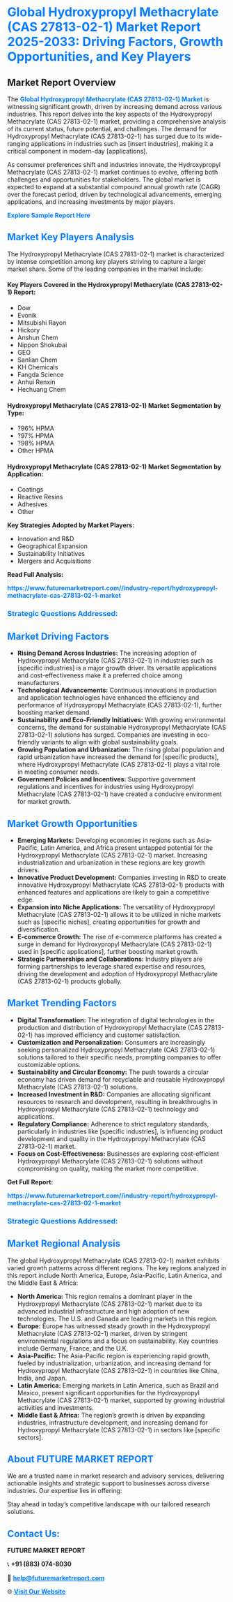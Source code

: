 <h1 style="color: #007BFF;">Global Hydroxypropyl Methacrylate (CAS 27813-02-1) Market Report 2025-2033: Driving Factors, Growth Opportunities, and Key Players</h1>

<section id="overview">
<h2>Market Report Overview</h2>
<p>The <a href="https://www.futuremarketreport.com//industry-report/hydroxypropyl-methacrylate-cas-27813-02-1-market" style="color: #007BFF; text-decoration: none;"><strong>Global Hydroxypropyl Methacrylate (CAS 27813-02-1) Market</strong></a> is witnessing significant growth, driven by increasing demand across various industries. This report delves into the key aspects of the Hydroxypropyl Methacrylate (CAS 27813-02-1) market, providing a comprehensive analysis of its current status, future potential, and challenges. The demand for Hydroxypropyl Methacrylate (CAS 27813-02-1) has surged due to its wide-ranging applications in industries such as [insert industries], making it a critical component in modern-day [applications].</p>
<p>As consumer preferences shift and industries innovate, the Hydroxypropyl Methacrylate (CAS 27813-02-1) market continues to evolve, offering both challenges and opportunities for stakeholders. The global market is expected to expand at a substantial compound annual growth rate (CAGR) over the forecast period, driven by technological advancements, emerging applications, and increasing investments by major players.</p>
</section>

<section id="overview">
<p><a href="https://www.futuremarketreport.com//request-sample/reportId=90101" style="color: #007BFF; text-decoration: none;"><strong>Explore Sample Report Here</strong></a></p>
</section>

<section id="key-players">
<h2 style="color: #007BFF;">Market Key Players Analysis</h2>
<p>The Hydroxypropyl Methacrylate (CAS 27813-02-1) market is characterized by intense competition among key players striving to capture a larger market share. Some of the leading companies in the market include:</p>
<h4>Key Players Covered in the Hydroxypropyl Methacrylate (CAS 27813-02-1) Report:</h4>
<ul><li>Dow</li><li>Evonik</li><li>Mitsubishi Rayon</li><li>Hickory</li><li>Anshun Chem</li><li>Nippon Shokubai</li><li>GEO</li><li>Sanlian Chem</li><li>KH Chemicals</li><li>Fangda Science</li><li>Anhui Renxin</li><li>Hechuang Chem</li></ul>
<h4>Hydroxypropyl Methacrylate (CAS 27813-02-1) Market Segmentation by Type:</h4>
<ul><li>?96% HPMA</li><li>?97% HPMA</li><li>?98% HPMA</li><li>Other HPMA</li></ul>

<h4>Hydroxypropyl Methacrylate (CAS 27813-02-1) Market Segmentation by Application:</h4>
<ul><li>Coatings</li><li>Reactive Resins</li><li>Adhesives</li><li>Other</li></ul>
<p><strong>Key Strategies Adopted by Market Players:</strong></p>
<ul>
<li>Innovation and R&D</li>
<li>Geographical Expansion</li>
<li>Sustainability Initiatives</li>
<li>Mergers and Acquisitions</li>
</ul>
</section>

<section>
<p><strong>Read Full Analysis: </strong></p><a href="https://www.futuremarketreport.com//industry-report/hydroxypropyl-methacrylate-cas-27813-02-1-market" style="color: #007BFF; text-decoration: none;"><strong>https://www.futuremarketreport.com//industry-report/hydroxypropyl-methacrylate-cas-27813-02-1-market</strong></a>
<h3 style="color: #007BFF;">Strategic Questions Addressed:</h3>
</section>

<section id="driving-factors">
<h2 style="color: #007BFF;">Market Driving Factors</h2>
<ul>
<li><strong>Rising Demand Across Industries:</strong> The increasing adoption of Hydroxypropyl Methacrylate (CAS 27813-02-1) in industries such as [specific industries] is a major growth driver. Its versatile applications and cost-effectiveness make it a preferred choice among manufacturers.</li>
<li><strong>Technological Advancements:</strong> Continuous innovations in production and application technologies have enhanced the efficiency and performance of Hydroxypropyl Methacrylate (CAS 27813-02-1), further boosting market demand.</li>
<li><strong>Sustainability and Eco-Friendly Initiatives:</strong> With growing environmental concerns, the demand for sustainable Hydroxypropyl Methacrylate (CAS 27813-02-1) solutions has surged. Companies are investing in eco-friendly variants to align with global sustainability goals.</li>
<li><strong>Growing Population and Urbanization:</strong> The rising global population and rapid urbanization have increased the demand for [specific products], where Hydroxypropyl Methacrylate (CAS 27813-02-1) plays a vital role in meeting consumer needs.</li>
<li><strong>Government Policies and Incentives:</strong> Supportive government regulations and incentives for industries using Hydroxypropyl Methacrylate (CAS 27813-02-1) have created a conducive environment for market growth.</li>
</ul>
</section>

<section id="growth-opportunities">
<h2 style="color: #007BFF;">Market Growth Opportunities</h2>
<ul>
<li><strong>Emerging Markets:</strong> Developing economies in regions such as Asia-Pacific, Latin America, and Africa present untapped potential for the Hydroxypropyl Methacrylate (CAS 27813-02-1) market. Increasing industrialization and urbanization in these regions are key growth drivers.</li>
<li><strong>Innovative Product Development:</strong> Companies investing in R&D to create innovative Hydroxypropyl Methacrylate (CAS 27813-02-1) products with enhanced features and applications are likely to gain a competitive edge.</li>
<li><strong>Expansion into Niche Applications:</strong> The versatility of Hydroxypropyl Methacrylate (CAS 27813-02-1) allows it to be utilized in niche markets such as [specific niches], creating opportunities for growth and diversification.</li>
<li><strong>E-commerce Growth:</strong> The rise of e-commerce platforms has created a surge in demand for Hydroxypropyl Methacrylate (CAS 27813-02-1) used in [specific applications], further boosting market growth.</li>
<li><strong>Strategic Partnerships and Collaborations:</strong> Industry players are forming partnerships to leverage shared expertise and resources, driving the development and adoption of Hydroxypropyl Methacrylate (CAS 27813-02-1) products globally.</li>
</ul>
</section>

<section id="trending-factors">
<h2 style="color: #007BFF;">Market Trending Factors</h2>
<ul>
<li><strong>Digital Transformation:</strong> The integration of digital technologies in the production and distribution of Hydroxypropyl Methacrylate (CAS 27813-02-1) has improved efficiency and customer satisfaction.</li>
<li><strong>Customization and Personalization:</strong> Consumers are increasingly seeking personalized Hydroxypropyl Methacrylate (CAS 27813-02-1) solutions tailored to their specific needs, prompting companies to offer customizable options.</li>
<li><strong>Sustainability and Circular Economy:</strong> The push towards a circular economy has driven demand for recyclable and reusable Hydroxypropyl Methacrylate (CAS 27813-02-1) solutions.</li>
<li><strong>Increased Investment in R&D:</strong> Companies are allocating significant resources to research and development, resulting in breakthroughs in Hydroxypropyl Methacrylate (CAS 27813-02-1) technology and applications.</li>
<li><strong>Regulatory Compliance:</strong> Adherence to strict regulatory standards, particularly in industries like [specific industries], is influencing product development and quality in the Hydroxypropyl Methacrylate (CAS 27813-02-1) market.</li>
<li><strong>Focus on Cost-Effectiveness:</strong> Businesses are exploring cost-efficient Hydroxypropyl Methacrylate (CAS 27813-02-1) solutions without compromising on quality, making the market more competitive.</li>
</ul>
</section>

<section>
<p><strong>Get Full Report: </strong></p><a href="https://www.futuremarketreport.com//industry-report/hydroxypropyl-methacrylate-cas-27813-02-1-market" style="color: #007BFF; text-decoration: none;"><strong>https://www.futuremarketreport.com//industry-report/hydroxypropyl-methacrylate-cas-27813-02-1-market</strong></a>
<h3 style="color: #007BFF;">Strategic Questions Addressed:</h3>
</section>


<section id="regional-analysis">
<h2 style="color: #007BFF;">Market Regional Analysis</h2>
<p>The global Hydroxypropyl Methacrylate (CAS 27813-02-1) market exhibits varied growth patterns across different regions. The key regions analyzed in this report include North America, Europe, Asia-Pacific, Latin America, and the Middle East & Africa:</p>
<ul>
<li><strong>North America:</strong> This region remains a dominant player in the Hydroxypropyl Methacrylate (CAS 27813-02-1) market due to its advanced industrial infrastructure and high adoption of new technologies. The U.S. and Canada are leading markets in this region.</li>
<li><strong>Europe:</strong> Europe has witnessed steady growth in the Hydroxypropyl Methacrylate (CAS 27813-02-1) market, driven by stringent environmental regulations and a focus on sustainability. Key countries include Germany, France, and the U.K.</li>
<li><strong>Asia-Pacific:</strong> The Asia-Pacific region is experiencing rapid growth, fueled by industrialization, urbanization, and increasing demand for Hydroxypropyl Methacrylate (CAS 27813-02-1) in countries like China, India, and Japan.</li>
<li><strong>Latin America:</strong> Emerging markets in Latin America, such as Brazil and Mexico, present significant opportunities for the Hydroxypropyl Methacrylate (CAS 27813-02-1) market, supported by growing industrial activities and investments.</li>
<li><strong>Middle East & Africa:</strong> The region’s growth is driven by expanding industries, infrastructure development, and increasing demand for Hydroxypropyl Methacrylate (CAS 27813-02-1) in sectors like [specific sectors].</li>
</ul>
</section>

<footer>
<h2 style="color: #007BFF;">About FUTURE MARKET REPORT</h2>
<p>We are a trusted name in market research and advisory services, delivering actionable insights and strategic support to businesses across diverse industries. Our expertise lies in offering:</p>

<p>Stay ahead in today’s competitive landscape with our tailored research solutions.</p>

<h2 style="color: #007BFF;">Contact Us:</h2>
<p><strong>FUTURE MARKET REPORT</strong></p>
<p>📞 <strong>+91 (883) 074-8030</strong></p>
<p>📧 <strong><a href="mailto:help@futuremarketreport.com" style="color: #007BFF;">help@futuremarketreport.com</a></strong></p>
<p>🌐 <strong><a href="https://www.futuremarketreport.com/" style="color: #007BFF;">Visit Our Website</a></strong></p>
</footer>